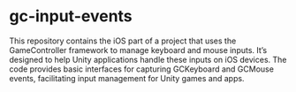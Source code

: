 # gc-input-events
This repository contains the iOS part of a project that uses the GameController framework to manage keyboard and mouse inputs. It’s designed to help Unity applications handle these inputs on iOS devices. The code provides basic interfaces for capturing GCKeyboard and GCMouse events, facilitating input management for Unity games and apps.
